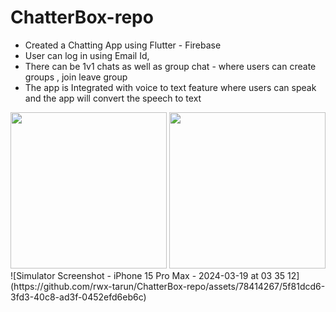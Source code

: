 # ChatterBox-repo
- Created a  Chatting App using  Flutter - Firebase 
- User can log in using Email Id, 
- There can be 1v1 chats as well as group chat - where users can create groups , join leave group 
- The app is Integrated with voice to text feature where users can speak and the app will convert the speech to text 


<img src="https://github.com/rwx-tarun/ChatterBox-repo/assets/78414267/5f81dcd6-3fd3-40c8-ad3f-0452efd6eb6c.png" width="250">
<img src="https://user-images.githubusercontent.com/78414267/192166962-b6458336-3a10-49cd-9349-9336ad598db6.jpg" width="250">
![Simulator Screenshot - iPhone 15 Pro Max - 2024-03-19 at 03 35 12](https://github.com/rwx-tarun/ChatterBox-repo/assets/78414267/5f81dcd6-3fd3-40c8-ad3f-0452efd6eb6c)
